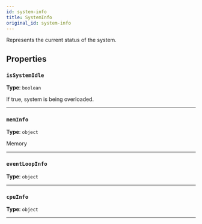 ```yaml
---
id: system-info
title: SystemInfo
original_id: system-info
---
```


<a name="systeminfo"></a>

Represents the current status of the system.

## Properties

### `isSystemIdle`

**Type**: `boolean`

If true, system is being overloaded.

---

### `memInfo`

**Type**: `object`

Memory

---

### `eventLoopInfo`

**Type**: `object`

---

### `cpuInfo`

**Type**: `object`

---
